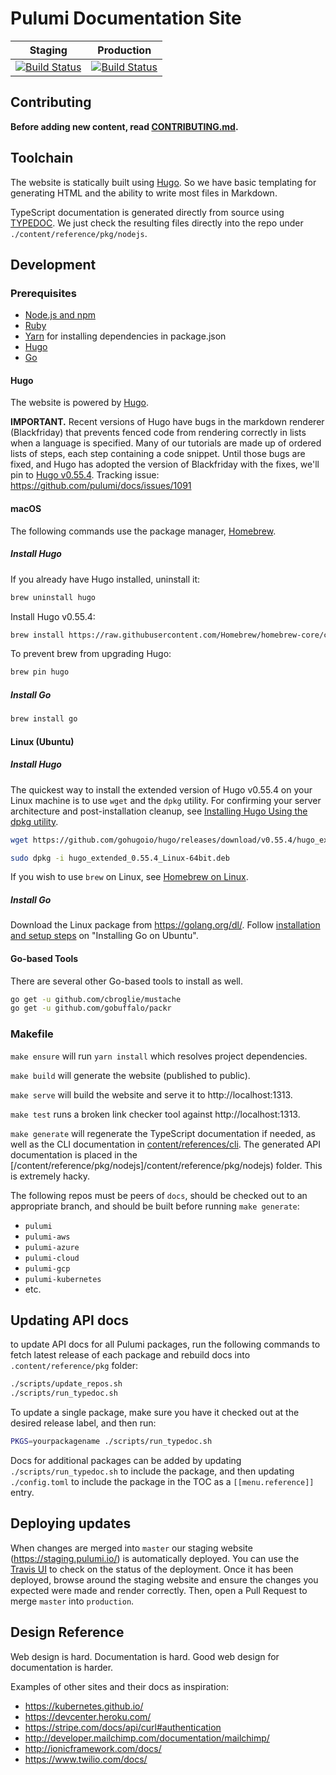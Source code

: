 # Pulumi Documentation Site

| Staging | Production |
|---|---|
| [![Build Status](https://travis-ci.com/pulumi/docs.svg?token=eHg7Zp5zdDDJfTjY8ejq&branch=master)](https://travis-ci.com/pulumi/docs) | [![Build Status](https://travis-ci.com/pulumi/docs.svg?token=eHg7Zp5zdDDJfTjY8ejq&branch=production)](https://travis-ci.com/pulumi/docs) |

## Contributing

**Before adding new content, read [CONTRIBUTING.md](CONTRIBUTING.md).**

## Toolchain

The website is statically built using [Hugo](https://gohugo.io). So we have basic templating
for generating HTML and the ability to write most files in Markdown.

TypeScript documentation is generated directly from source using [TYPEDOC](http://typedoc.org/). We
just check the resulting files directly into the repo under `./content/reference/pkg/nodejs`.

## Development

### Prerequisites

- [Node.js and npm](https://www.npmjs.com/get-npm)
- [Ruby](https://www.ruby-lang.org/en/downloads/)
- [Yarn](https://yarnpkg.com/en/docs/install) for installing dependencies in package.json
- [Hugo](#hugo)
- [Go](https://golang.org/dl/)

#### Hugo

The website is powered by [Hugo](https://gohugo.io).

**IMPORTANT.** Recent versions of Hugo have bugs in the markdown renderer (Blackfriday) that prevents fenced code from rendering correctly in lists when a language is specified. Many of our tutorials are made up of ordered lists of steps, each step containing a code snippet. Until those bugs are fixed, and Hugo has adopted the version of Blackfriday with the fixes, we'll pin to [Hugo v0.55.4](https://github.com/gohugoio/hugo/releases/tag/v0.55.4). Tracking issue: https://github.com/pulumi/docs/issues/1091

#### macOS

The following commands use the package manager, [Homebrew](https://brew.sh/). 

##### Install Hugo 

If you already have Hugo installed, uninstall it:

```bash
brew uninstall hugo
```

Install Hugo v0.55.4:

```bash
brew install https://raw.githubusercontent.com/Homebrew/homebrew-core/cf3219506fd28f7133041b74761e8025418435a3/Formula/hugo.rb
```

To prevent brew from upgrading Hugo:

```bash
brew pin hugo
```

##### Install Go


```bash
brew install go
```

#### Linux (Ubuntu)

##### Install Hugo

The quickest way to install the extended version of Hugo v0.55.4 on your Linux machine is to use `wget` and the `dpkg` utility. For confirming your server architecture and post-installation cleanup, see [Installing Hugo Using the dpkg utility](https://hostadvice.com/how-to/how-to-install-hugo-on-ubuntu-18-04).

```bash
wget https://github.com/gohugoio/hugo/releases/download/v0.55.4/hugo_extended_0.55.4_Linux-64bit.deb
```

```bash
sudo dpkg -i hugo_extended_0.55.4_Linux-64bit.deb
```

If you wish to use `brew` on Linux, see [Homebrew on Linux](https://docs.brew.sh/Homebrew-on-Linux).

##### Install Go

Download the Linux package from https://golang.org/dl/. Follow [installation and setup steps](https://tecadmin.net/install-go-on-ubuntu/) on "Installing Go on Ubuntu".

#### Go-based Tools

There are several other Go-based tools to install as well.

```bash
go get -u github.com/cbroglie/mustache
go get -u github.com/gobuffalo/packr
```

### Makefile

`make ensure` will run `yarn install` which resolves project dependencies.

`make build` will generate the website (published to public).

`make serve` will build the website and serve it to http://localhost:1313.

`make test` runs a broken link checker tool against http://localhost:1313.

`make generate` will regenerate the TypeScript documentation if needed, as well as the CLI documentation in [content/references/cli](content/reference/cli). The generated API documentation is placed in the [/content/reference/pkg/nodejs]/content/reference/pkg/nodejs) folder. This is extremely hacky.

The following repos must be peers of `docs`, should be checked out to an appropriate branch, and should be built before running `make generate`:

- `pulumi`
- `pulumi-aws`
- `pulumi-azure`
- `pulumi-cloud`
- `pulumi-gcp`
- `pulumi-kubernetes`
- etc.

## Updating API docs

to update API docs for all Pulumi packages, run the following commands to fetch latest release of each package and rebuild docs into `.content/reference/pkg` folder:

```bash
./scripts/update_repos.sh
./scripts/run_typedoc.sh
```

To update a single package, make sure you have it checked out at the desired release label, and then run:

```bash
PKGS=yourpackagename ./scripts/run_typedoc.sh
```

Docs for additional packages can be added by updating `./scripts/run_typedoc.sh` to include the package, and then updating `./config.toml` to include the package in the TOC as a `[[menu.reference]]` entry.

## Deploying updates

When changes are merged into `master` our staging website (https://staging.pulumi.io/) is automatically deployed. You can use the [Travis UI](https://travis-ci.com/pulumi/docs) to check on the status of the deployment. Once it has been deployed, browse around the staging website and ensure the changes you expected were made and render correctly. Then, open a Pull Request to merge `master` into `production`.

## Design Reference

Web design is hard. Documentation is hard. Good web design for documentation is harder.

Examples of other sites and their docs as inspiration:

- https://kubernetes.github.io/
- https://devcenter.heroku.com/
- https://stripe.com/docs/api/curl#authentication
- http://developer.mailchimp.com/documentation/mailchimp/
- http://ionicframework.com/docs/
- https://www.twilio.com/docs/
